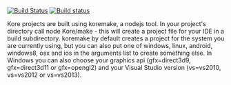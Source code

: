 [![Build Status](https://travis-ci.org/Kode/Kore.svg?branch=master)](https://travis-ci.org/Kode/Kore) [![Build status](https://ci.appveyor.com/api/projects/status/y3yxe87qj32wqcou/branch/master?svg=true)](https://ci.appveyor.com/project/RobDangerous/kore)

Kore projects are built using koremake, a nodejs tool.
In your project's directory call node Kore/make - this will
create a project file for your IDE in a build subdirectory.
koremake by default creates a project for the system you are currently using,
but you can also put one of windows, linux, android, windows8, osx and ios
in the arguments list to create something else. In Windows you can also
choose your graphics api (gfx=direct3d9, gfx=direct3d11 or gfx=opengl2)
and your Visual Studio version (vs=vs2010, vs=vs2012 or vs=vs2013).
